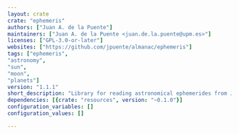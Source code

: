 ```yaml
---
layout: crate
crate: "ephemeris"
authors: ["Juan A. de la Puente"]
maintainers: ["Juan A. de la Puente <juan.de.la.puente@upm.es>"]
licenses: ["GPL-3.0-or-later"]
websites: ["https://github.com/jpuente/almanac/ephemeris"]
tags: ["ephemeris",
"astronomy",
"sun",
"moon",
"planets"]
version: "1.1.1"
short_description: "Library for reading astronomical ephemerides from JPL DE200 files"
dependencies: [{crate: "resources", version: "~0.1.0"}]
configuration_variables: []
configuration_values: []

---
```



